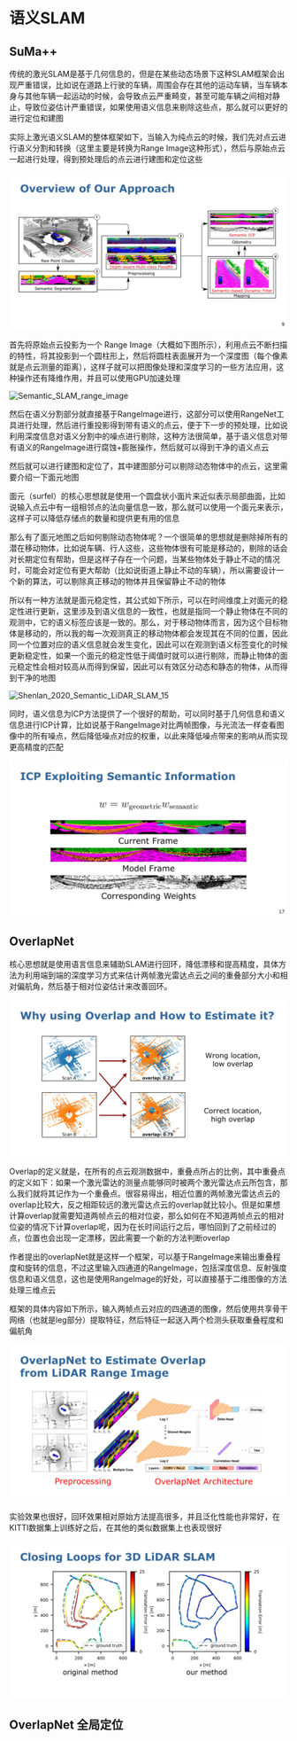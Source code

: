 # 语义SLAM

## SuMa++

传统的激光SLAM是基于几何信息的，但是在某些动态场景下这种SLAM框架会出现严重错误，比如说在道路上行驶的车辆，周围会存在其他的运动车辆，当车辆本身与其他车辆一起运动的时候，会导致点云严重畸变，甚至可能车辆之间相对静止，导致位姿估计严重错误，如果使用语义信息来剔除这些点，那么就可以更好的进行定位和建图

实际上激光语义SLAM的整体框架如下，当输入为纯点云的时候，我们先对点云进行语义分割和转换（这里主要是转换为Range Image这种形式），然后与原始点云一起进行处理，得到预处理后的点云进行建图和定位这些

![Shenlan_2020_Semantic_LiDAR_SLAM_9](./assets/Shenlan_2020_Semantic_LiDAR_SLAM_9.png)

首先将原始点云投影为一个 Range Image（大概如下图所示），利用点云不断扫描的特性，将其投影到一个圆柱形上，然后将圆柱表面展开为一个深度图（每个像素就是点云测量的距离），这样子就可以把图像处理和深度学习的一些方法应用，这种操作还有降维作用，并且可以使用GPU加速处理

![Semantic_SLAM_range_image](./assets/Semantic_SLAM_range_image.gif)

然后在语义分割部分就直接基于RangeImage进行，这部分可以使用RangeNet工具进行处理，然后进行重投影得到带有语义的点云，便于下一步的预处理，比如说利用深度信息对语义分割中的噪点进行剔除，这种方法很简单，基于语义信息对带有语义的RangeImage进行腐蚀+膨胀操作，然后就可以得到干净的语义点云

然后就可以进行建图和定位了，其中建图部分可以剔除动态物体中的点云，这里需要介绍一下面元地图

面元（surfel）的核心思想就是使用一个圆盘状小面片来近似表示局部曲面，比如说输入点云中有一组相邻点的法向量信息一致，那么就可以使用一个面元来表示，这样子可以降低存储点的数量和提供更有用的信息

那么有了面元地图之后如何剔除动态物体呢？一个很简单的思想就是删除掉所有的潜在移动物体，比如说车辆、行人这些，这些物体很有可能是移动的，剔除的话会对长期定位有帮助，但是这样子存在一个问题，当某些物体处于静止不动的情况时，可能会对定位有更大帮助（比如说街道上静止不动的车辆），所以需要设计一个新的算法，可以剔除真正移动的物体并且保留静止不动的物体

所以有一种方法就是面元稳定性，其公式如下所示，可以在时间维度上对面元的稳定性进行更新，这里涉及到语义信息的一致性，也就是指同一个静止物体在不同的观测中，它的语义标签应该是一致的。那么，对于移动物体而言，因为这个目标物体是移动的，所以我的每一次观测真正的移动物体都会发现其在不同的位置，因此同一个位置对应的语义信息就会发生变化，因此可以在观测到语义标签变化的时候更新稳定性，如果一个面元的稳定性低于阈值时就可以进行剔除，而静止物体的面元稳定性会相对较高从而得到保留，因此可以有效区分动态和静态的物体，从而得到干净的地图

![Shenlan_2020_Semantic_LiDAR_SLAM_15](./assets/Shenlan_2020_Semantic_LiDAR_SLAM_15.png)

同时，语义信息为ICP方法提供了一个很好的帮助，可以同时基于几何信息和语义信息进行ICP计算，比如说基于RangeImage对比两帧图像，与光流法一样查看图像中的所有噪点，然后降低噪点对应的权重，以此来降低噪点带来的影响从而实现更高精度的匹配

![Shenlan_2020_Semantic_LiDAR_SLAM_17](./assets/Shenlan_2020_Semantic_LiDAR_SLAM_17.png)

## OverlapNet

核心思想就是使用语言信息来辅助SLAM进行回环，降低漂移和提高精度，具体方法为利用端到端的深度学习方式来估计两帧激光雷达点云之间的重叠部分大小和相对偏航角，然后基于相对位姿估计来改善回环。

![Shenlan_2020_Semantic_LiDAR_SLAM_25](./assets/Shenlan_2020_Semantic_LiDAR_SLAM_25.png)

Overlap的定义就是，在所有的点云观测数据中，重叠点所占的比例，其中重叠点的定义如下：如果一个激光雷达的测量点能够同时被两个激光雷达点云所包含，那么我们就将其记作为一个重叠点。很容易得出，相近位置的两帧激光雷达点云的overlap比较大，反之相距较远的激光雷达点云的overlap就比较小。但是如果想计算overlap就需要知道两帧点云的相对位姿，那么如何在不知道两帧点云的相对位姿的情况下计算overlap呢，因为在长时间运行之后，哪怕回到了之前经过的点，位置也会出现一定漂移，因此需要一个新的方法判断overlap

作者提出的overlapNet就是这样一个框架，可以基于RangeImage来输出重叠程度和旋转的信息，不过这里输入四通道的RangeImage，包括深度信息、反射强度信息和语义信息，这也是使用RangeImage的好处，可以直接基于二维图像的方法处理三维点云

框架的具体内容如下所示，输入两帧点云对应的四通道的图像，然后使用共享骨干网络（也就是leg部分）提取特征，然后特征一起送入两个检测头获取重叠程度和偏航角

![Shenlan_2020_Semantic_LiDAR_SLAM_26](./assets/Shenlan_2020_Semantic_LiDAR_SLAM_26.png)

实验效果也很好，回环效果相对原始方法提高很多，并且泛化性能也非常好，在KITTI数据集上训练好之后，在其他的类似数据集上也表现很好

![Shenlan_2020_Semantic_LiDAR_SLAM_29](./assets/Shenlan_2020_Semantic_LiDAR_SLAM_29.png)

## OverlapNet 全局定位